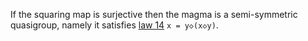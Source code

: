 If the squaring map is surjective then the magma is a semi-symmetric quasigroup, namely it satisfies [law 14](https://teorth.github.io/equational_theories/implications/?14) `x = y◇(x◇y)`.
